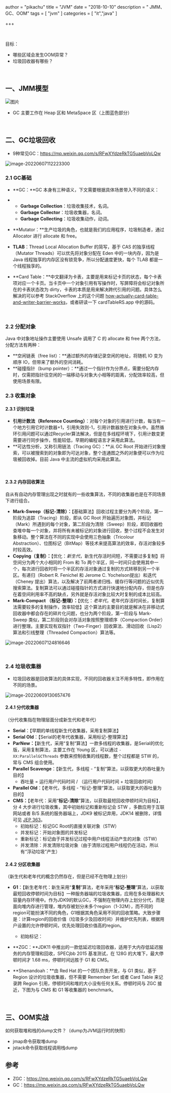 author = "pikachu"
title = "JVM"
date = "2018-10-10"
description = " JMM、GC、OOM"
tags = [
    "jvm"
]
categories = [
    "it","java"
]

+++

&nbsp;

目标：

- 哪些区域会发生OOM异常？
- 垃圾回收器有哪些？

&nbsp;

## 一、JMM模型

![图片](https://raw.githubusercontent.com/PI-KA-CHU/Image-OSS/main/images/640)

- GC 主要工作在 Heap 区和 MetaSpace 区（上图蓝色部分）

&nbsp;

## 二、GC垃圾回收

- 9种常见GC：https://mp.weixin.qq.com/s/RFwXYdzeRkTG5uaebVoLQw

![image-20220607112223300](https://raw.githubusercontent.com/PI-KA-CHU/Image-OSS/main/images/image-20220607112223300.png)

### 2.1 GC基础

- **GC：**GC 本身有三种语义，下文需要根据具体场景带入不同的语义：

- - **Garbage Collection**：垃圾收集技术，名词。
  - **Garbage Collector**：垃圾收集器，名词。
  - **Garbage Collecting**：垃圾收集动作，动词。

- **Mutator：**生产垃圾的角色，也就是我们的应用程序，垃圾制造者，通过 Allocator 进行 allocate 和 free。

- **TLAB**：Thread Local Allocation Buffer 的简写，基于 CAS 的独享线程（Mutator Threads）可以优先将对象分配在 Eden 中的一块内存，因为是 Java 线程独享的内存区没有锁竞争，所以分配速度更快，每个 TLAB 都是一个线程独享的。

- **Card Table：**中文翻译为卡表，主要是用来标记卡页的状态，每个卡表项对应一个卡页。当卡页中一个对象引用有写操作时，写屏障将会标记对象所在的卡表状态改为 dirty，卡表的本质是用来解决跨代引用的问题。具体怎么解决的可以参考 StackOverflow 上的这个问题 [how-actually-card-table-and-writer-barrier-works](https://stackoverflow.com/questions/19154607/how-actually-card-table-and-writer-barrier-works)，或者研读一下 cardTableRS.app 中的源码。

&nbsp;

### 2.2 分配对象

Java 中对象地址操作主要使用 Unsafe 调用了 C 的 allocate 和 free 两个方法，分配方法有两种：

- **空闲链表（free list）：**通过额外的存储记录空闲的地址，将随机 IO 变为顺序 IO，但带来了额外的空间消耗。
- **碰撞指针（bump  pointer）：**通过一个指针作为分界点，需要分配内存时，仅需把指针往空闲的一端移动与对象大小相等的距离，分配效率较高，但使用场景有限。



### 2.3 收集对象

#### 2.3.1 识别垃圾

- **引用计数法（Reference Counting）**：对每个对象的引用进行计数，每当有一个地方引用它时计数器+1，引用失效则-1，引用计数器放在对象头中。虽然循环引用问题可以通过Recycler算法解决，但是在多线程环境下，引用计数变更需要进行同步操作，性能较低，早期的编程语言才采用此算法。
- **可达性分析，又称引用链法（Tracing GC）：**从 GC Root 开始进行对象搜索，可以被搜索到的对象即为可达对象，整个连通图之外的对象便可以作为垃圾被回收掉。目前 Java 中主流的虚拟机均采用此算法。

&nbsp;

#### 2.3.2 内存回收算法

自从有自动内存管理出现之时就有的一些收集算法，不同的收集器也是在不同场景下进行组合。

- **Mark-Sweep（标记-清除）：**【基础算法】回收过程主要分为两个阶段，第一阶段为追踪（Tracing）阶段，即从 GC Root 开始遍历对象图，并标记（Mark）所遇到的每个对象，第二阶段为清除（Sweep）阶段，即回收器检查堆中每一个对象，并将所有未被标记的对象进行回收，整个过程不会发生对象移动。整个算法在不同的实现中会使用三色抽象（Tricolour Abstraction）、位图标记（BitMap）等技术来提高算法的效率，存活对象较多时较高效。
- **Copying（复制）：**【优化：*新生代*，新生代存活时间短，不需要过多复制】将空间分为两个大小相同的 From 和 To 两个半区，同一时间只会使用其中一个，每次进行回收时将一个半区的存活对象通过复制的方式转移到另一个半区。有递归（Robert R. Fenichel 和 Jerome C. Yochelson提出）和迭代（Cheney 提出）算法，以及解决了前两者递归栈、缓存行等问题的近似优先搜索算法。复制算法可以通过碰撞指针的方式进行快速地分配内存，但是也存在着空间利用率不高的缺点，另外就是存活对象比较大时复制的成本比较高。
- **Mark-Compact （标记-整理）：**【优化：*老年代*，老年代存活时间长，复制算法需要较多的复制操作，效率较低】这个算法的主要目的就是解决在非移动式回收器中都会存在的碎片化问题，也分为两个阶段，第一阶段与 Mark-Sweep 类似，第二阶段则会对存活对象按照整理顺序（Compaction Order）进行整理。主要实现有双指针（Two-Finger）回收算法、滑动回收（Lisp2）算法和引线整理（Threaded Compaction）算法等。

![image-20220607124816646](https://raw.githubusercontent.com/PI-KA-CHU/Image-OSS/main/images/image-20220607124816646.png)

&nbsp;

### 2.4 垃圾收集器

- 垃圾回收器是回收算法的具体实现，不同的回收器关注不用多特性，即作用在不同的场景。

![image-20220609130657476](https://raw.githubusercontent.com/PI-KA-CHU/Image-OSS/main/images/image-20220609130657476.png)

#### 2.4.1 分代收集器

（分代收集指在物理层面分成新生代和老年代）

- **Serial**：【早期的单线程新生代收集器，采用复制算法】
- **Serial Old**：【Serial的老年代收集器，采用标记-整理算法】
- **ParNew：**【新生代，采用“复制“算法】一款多线程的收集器，是Serial的优化版，采用复制算法，主要工作在 Young 区，可以通过 `-XX:ParallelGCThreads` 参数来控制收集的线程数，整个过程都是 STW 的，常与 CMS 组合使用。
- **Parallel Scavenge**：【新生代，多线程 - ”复制“算法，以获取更大的吞吐量为目的】
  - 吞吐量 = 运行用户代码时间 / （运行用户代码时间 + 垃圾回收时间）
- **Parallel Old**：【老年代，多线程 - ”标记-整理“算法，以获取更大的吞吐量为目的】
- **CMS：**【老年代：采用“**标记-清除**”算法，以获取最短回收停顿时间为目标】，分 4 大步进行垃圾收集，其中初始标记和重新标记会 STW ，多数应用于互联网站或者 B/S 系统的服务器端上，JDK9 被标记弃用，JDK14 被删除，详情可见 [JEP 363](https://openjdk.java.net/jeps/363)。
  - 初始标记：标记GC Root的直接关联对象（STW）
  - 并发标记：开始对象图的并发标记
  - 重新标记：标记由于并发标记过程中用户线程活动产生的对象（STW）
  - 并发清除：并发清除垃圾对象（由于清除过程用户线程仍在活动，所以有“浮动垃圾”产生）


#### 2.4.2 分区收集器

（新生代和老年代的概念仍然存在，但是已经不在物理上划分）

- **G1**：【新生老年代：新生采用“**复制**”算法，老年采用“**标记-整理**”算法，以获取最短回收停顿时间为目标】一种服务器端的垃圾收集器，应用在多处理器和大容量内存环境中。作为JDK9的默认GC，不强制在物理内存上划分分代，而是面向堆内存进行管理，堆内存被划分未多个region（1-32M），而不同的region可能扮演不同的角色，G1根据其角色采用不同的回收策略。大致步骤是：计算region的回收价值（垃圾多少及回收时间）并维护优先列表，根据用户设置的允许停顿时间，优先处理回收价值高的region。
  - 初始标记：

- **ZGC：**JDK11 中推出的一款低延迟垃圾回收器，适用于大内存低延迟服务的内存管理和回收，SPECjbb 2015 基准测试，在 128G 的大堆下，最大停顿时间才 1.68 ms，停顿时间远胜于 G1 和 CMS。
- **Shenandoah：**由 Red Hat 的一个团队负责开发，与 G1 类似，基于 Region 设计的垃圾收集器，但不需要 Remember Set 或者 Card Table 来记录跨 Region 引用，停顿时间和堆的大小没有任何关系。停顿时间与 ZGC 接近，下图为与 CMS 和 G1 等收集器的 benchmark。



&nbsp;

## 三、OOM实战



如何获取堆和栈的dump文件？（dump为JVM运行时的快照）

- jmap命令获取堆dump
- jstack命令获取线程调用栈dump





## 参考

- ZGC：https://mp.weixin.qq.com/s/RFwXYdzeRkTG5uaebVoLQw
- GC：https://mp.weixin.qq.com/s/RFwXYdzeRkTG5uaebVoLQw